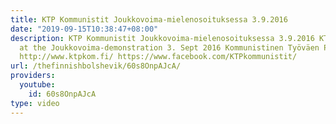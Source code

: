 ```yaml
---
title: KTP Kommunistit Joukkovoima-mielenosoituksessa 3.9.2016
date: "2019-09-15T10:38:47+08:00"
description: KTP Kommunistit Joukkovoima-mielenosoituksessa 3.9.2016 KTP Communists
  at the Joukkovoima-demonstration 3. Sept 2016 Kommunistinen Työväen Puolue (KTP)
  http://www.ktpkom.fi/ https://www.facebook.com/KTPkommunistit/
url: /thefinnishbolshevik/60s8OnpAJcA/
providers:
  youtube:
    id: 60s8OnpAJcA
type: video
---
```


